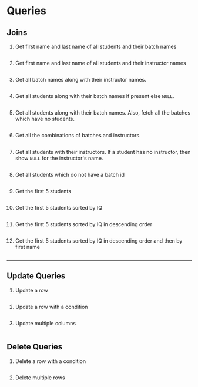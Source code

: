 # Queries

## Joins

1. Get first name and last name of all students and their batch names
    
    ```sql
    
    ```
2. Get first name and last name of all students and their instructor names
    
    ```sql
    ```
3. Get all batch names along with their instructor names.

```sql
```

4. Get all students along with their batch names if present else `NULL`.

```sql
```
5. Get all students along with their batch names. Also, fetch all the batches which have no students.

```sql
```
6. Get all the combinations of batches and instructors.

```sql
```
7. Get all students with their instructors. If a student has no instructor, then show `NULL` for the instructor's name.

```sql
```


8. Get all students which do not have a batch id
    
    ```sql
    
    ```
9. Get the first 5 students
    
    ```sql
    
    ```
10. Get the first 5 students sorted by IQ
    
    
    ```sql
    
    ```
11. Get the first 5 students sorted by IQ in descending order
    
    ```sql
    
    ```
12. Get the first 5 students sorted by IQ in descending order and then by first name
    
    ```sql
    
    ```

---

## Update Queries

1. Update a row

    ```sql
    
    ```
2. Update a row with a condition

    ```sql
    
    ```

3. Update multiple columns

    ```sql
    
    ```

## Delete Queries

1. Delete a row with a condition
 
     ```sql
     
     ```
 
2. Delete multiple rows
 
     ```sql
     
     ```